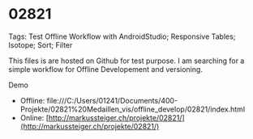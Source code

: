 # 02821
Tags: Test Offline Workflow with AndroidStudio; Responsive Tables; Isotope; Sort; Filter

This files is are hosted on Github for test purpose. I am searching for a simple workflow for Offline Developement and versioning.

Demo

* Offline: file:///C:/Users/01241/Documents/400-Projekte/02821%20Medaillen_vis/offline_develop/02821/index.html
* Online: [http://markussteiger.ch/projekte/02821/](http://markussteiger.ch/projekte/02821/)
